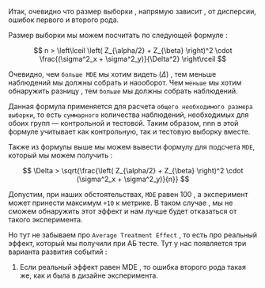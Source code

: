 Итак, очевидно что размер выборки , напрямую зависит , от дисперсии, ошибок первого и второго рода. 

Размер выборки мы можем посчитать по следующей формуле : 

$$
n > \left\lceil \left( Z_{\alpha/2} + Z_{\beta} \right)^2 \cdot \frac{(\sigma^2_x + \sigma^2_y)}{\Delta^2} \right\rceil
$$

Очевидно, чем `больше MDE` мы хотим видеть ($\Delta$) , тем меньше наблюдений мы должны собрать и наооборот. Чем `меньше` мы хотим обнаружить разницу , тем `больше` мы должны собрать наблюдений.  

Данная формула применяется для расчета `общего необходимого размера выборки`, то есть `суммарного` количества наблюдений, необходимых для обоих групп — контрольной и тестовой. Таким образом, nnn в этой формуле учитывает как контрольную, так и тестовую выборку вместе.

Также из формулы выше мы можем вывести формулу для подсчета `MDE`, который мы можем получить : 

$$
\Delta > \sqrt{\frac{\left( Z_{\alpha/2} + Z_{\beta} \right)^2 \cdot (\sigma^2_x + \sigma^2_y)}{n}}
$$

Допустим, при наших обстоятельствах, `MDE` равен 100 , а эксперимент может принести максимум `+10` к метрике. В таком случае , мы не сможем обнаружить этот эффект и нам лучше будет отказаться от такого эксперимента. 

Но тут не забываем про `Average Treatment Effect` , то есть про реальный эффект, который мы получили при АБ тесте. Тут у нас появляется три варианта развития событий : 

1.  Если реальный эффект равен MDE , то ошибка второго рода такая же, как и была в дизайне эксперимента. 
